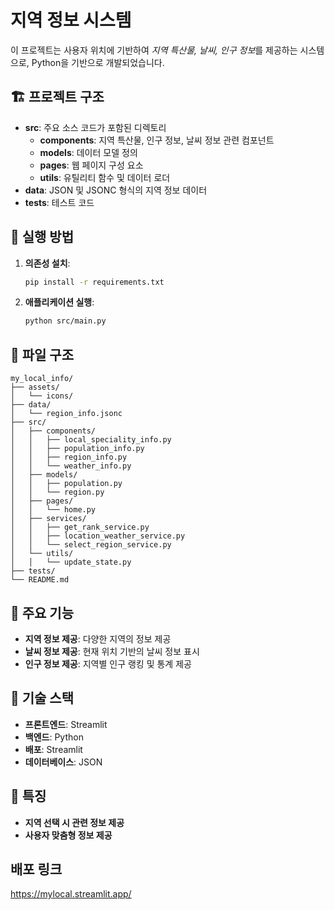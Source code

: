 # 지역 정보 시스템

이 프로젝트는 사용자 위치에 기반하여 *지역 특산물, 날씨, 인구 정보*를 제공하는 시스템으로, Python을 기반으로 개발되었습니다.

## 🏗️ 프로젝트 구조

- **src**: 주요 소스 코드가 포함된 디렉토리
  - **components**: 지역 특산물, 인구 정보, 날씨 정보 관련 컴포넌트
  - **models**: 데이터 모델 정의
  - **pages**: 웹 페이지 구성 요소
  - **utils**: 유틸리티 함수 및 데이터 로더
- **data**: JSON 및 JSONC 형식의 지역 정보 데이터
- **tests**: 테스트 코드

## 🚀 실행 방법

1. **의존성 설치**:
   ```bash
   pip install -r requirements.txt
   ```

2. **애플리케이션 실행**:
   ```bash
   python src/main.py
   ```

## 📁 파일 구조

```
my_local_info/
├── assets/
│   └── icons/
├── data/
│   └── region_info.jsonc
├── src/
│   ├── components/
│   │   ├── local_speciality_info.py
│   │   ├── population_info.py
│   │   ├── region_info.py
│   │   └── weather_info.py
│   ├── models/
│   │   ├── population.py
│   │   └── region.py
│   ├── pages/
│   │   └── home.py
│   ├── services/
│   │   ├── get_rank_service.py
│   │   ├── location_weather_service.py
│   │   └── select_region_service.py
│   └── utils/
│   │   └── update_state.py
├── tests/
└── README.md
```

## 🎨 주요 기능
- **지역 정보 제공**: 다양한 지역의 정보 제공
- **날씨 정보 제공**: 현재 위치 기반의 날씨 정보 표시
- **인구 정보 제공**: 지역별 인구 랭킹 및 통계 제공

## 🔧 기술 스택
- **프론트엔드**: Streamlit
- **백엔드**: Python
- **배포**: Streamlit
- **데이터베이스**: JSON

## 🌟 특징
- **지역 선택 시 관련 정보 제공**
- **사용자 맞춤형 정보 제공**

## 배포 링크
https://mylocal.streamlit.app/
